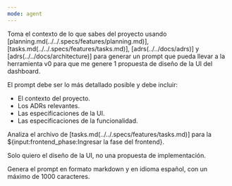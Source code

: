 ```yaml
---
mode: agent
---
```


Toma el contexto de lo que sabes del proyecto usando [planning.md(../../.specs/features/planning.md)], [tasks.md(../../.specs/features/tasks.md)], [adrs(../../docs/adrs)] y [adrs(../../docs/architecture)] para generar un prompt que pueda llevar a la herramienta v0 para que me genere 1 propuesta de diseño de la UI del dashboard.

El prompt debe ser lo más detallado posible y debe incluir:

- El contexto del proyecto.
- Los ADRs relevantes.
- Las especificaciones de la UI.
- Las especificaciones de la funcionalidad.

Analiza el archivo de [tasks.md(../../.specs/features/tasks.md)] para la ${input:frontend_phase:Ingresar la fase del frontend}.

Solo quiero el diseño de la UI, no una propuesta de implementación.

Genera el prompt en formato markdown y en idioma español, con un máximo de 1000 caracteres.